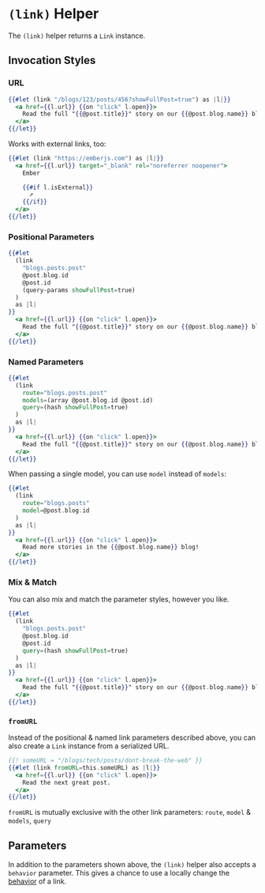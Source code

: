 # `(link)` Helper

The `(link)` helper returns a `Link` instance.

## Invocation Styles

### URL

```hbs
{{#let (link "/blogs/123/posts/456?showFullPost=true") as |l|}}
  <a href={{l.url}} {{on "click" l.open}}>
    Read the full "{{@post.title}}" story on our {{@post.blog.name}} blog!
  </a>
{{/let}}
```

Works with external links, too:

```hbs
{{#let (link "https://emberjs.com") as |l|}}
  <a href={{l.url}} target="_blank" rel="noreferrer noopener">
    Ember

    {{#if l.isExternal}}
      ➚
    {{/if}}
  </a>
{{/let}}
```

### Positional Parameters

```hbs
{{#let
  (link
    "blogs.posts.post"
    @post.blog.id
    @post.id
    (query-params showFullPost=true)
  )
  as |l|
}}
  <a href={{l.url}} {{on "click" l.open}}>
    Read the full "{{@post.title}}" story on our {{@post.blog.name}} blog!
  </a>
{{/let}}
```

### Named Parameters

```hbs
{{#let
  (link
    route="blogs.posts.post"
    models=(array @post.blog.id @post.id)
    query=(hash showFullPost=true)
  )
  as |l|
}}
  <a href={{l.url}} {{on "click" l.open}}>
    Read the full "{{@post.title}}" story on our {{@post.blog.name}} blog!
  </a>
{{/let}}
```

When passing a single model, you can use `model` instead of `models`:

```hbs
{{#let
  (link
    route="blogs.posts"
    model=@post.blog.id
  )
  as |l|
}}
  <a href={{l.url}} {{on "click" l.open}}>
    Read more stories in the {{@post.blog.name}} blog!
  </a>
{{/let}}
```

### Mix & Match

You can also mix and match the parameter styles, however you like.

```hbs
{{#let
  (link
    "blogs.posts.post"
    @post.blog.id
    @post.id
    query=(hash showFullPost=true)
  )
  as |l|
}}
  <a href={{l.url}} {{on "click" l.open}}>
    Read the full "{{@post.title}}" story on our {{@post.blog.name}} blog!
  </a>
{{/let}}
```

### `fromURL`

Instead of the positional & named link parameters described above, you can also
create a `Link` instance from a serialized URL.

```hbs
{{! someURL = "/blogs/tech/posts/dont-break-the-web" }}
{{#let (link fromURL=this.someURL) as |l|}}
  <a href={{l.url}} {{on "click" l.open}}>
    Read the next great post.
  </a>
{{/let}}
```

`fromURL` is mutually exclusive with the other link parameters: `route`, `model`
& `models`, `query`

## Parameters

In addition to the parameters shown above, the `(link)` helper also accepts a
`behavior` parameter. This gives a chance to use a locally change the
[behavior](./behavior.md) of a link.
